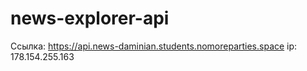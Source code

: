 # news-explorer-api
Ссылка: https://api.news-daminian.students.nomoreparties.space
ip: 178.154.255.163
